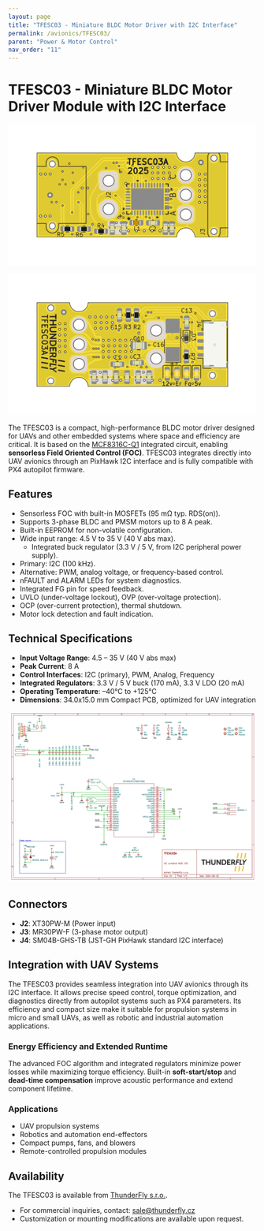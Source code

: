 ```yaml
---
layout: page
title: "TFESC03 - Miniature BLDC Motor Driver with I2C Interface"
permalink: /avionics/TFESC03/
parent: "Power & Motor Control"
nav_order: "11"
---
```


# TFESC03 - Miniature BLDC Motor Driver Module with I2C Interface

![TFESC03 - BLDC Motor Driver PCB top side](TFESC03-top.png)

![TFESC03 - BLDC Motor Driver PCB bottom side](TFESC03-bottom.png)


The TFESC03 is a compact, high-performance BLDC motor driver designed for UAVs and other embedded systems where space and efficiency are critical. It is based on the [MCF8316C-Q1](https://www.ti.com/product/MCF8316C-Q1) integrated circuit, enabling **sensorless Field Oriented Control (FOC)**. TFESC03 integrates directly into UAV avionics through an PixHawk I2C interface and is fully compatible with PX4 autopilot firmware.

## Features

  * Sensorless FOC with built-in MOSFETs (95 mΩ typ. RDS(on)).
  * Supports 3-phase BLDC and PMSM motors up to 8 A peak.
  * Built-in EEPROM for non-volatile configuration.
  * Wide input range: 4.5 V to 35 V (40 V abs max).
    * Integrated buck regulator (3.3 V / 5 V, from I2C peripheral power supply).
  * Primary: I2C (100 kHz).
  * Alternative: PWM, analog voltage, or frequency-based control.
  * nFAULT and ALARM LEDs for system diagnostics.
  * Integrated FG pin for speed feedback.
  * UVLO (under-voltage lockout), OVP (over-voltage protection).
  * OCP (over-current protection), thermal shutdown.
  * Motor lock detection and fault indication.

## Technical Specifications

* **Input Voltage Range**: 4.5 – 35 V (40 V abs max)
* **Peak Current**: 8 A
* **Control Interfaces**: I2C (primary), PWM, Analog, Frequency
* **Integrated Regulators**: 3.3 V / 5 V buck (170 mA), 3.3 V LDO (20 mA)
* **Operating Temperature**: –40°C to +125°C
* **Dimensions**: 34.0x15.0 mm Compact PCB, optimized for UAV integration

![TFESC03 - BLDC Motor Driver schematics](TFESC03-schematic.png)

## Connectors

* **J2**: XT30PW-M (Power input)
* **J3**: MR30PW-F (3-phase motor output)
* **J4**: SM04B-GHS-TB (JST-GH PixHawk standard I2C interface)

## Integration with UAV Systems

The TFESC03 provides seamless integration into UAV avionics through its I2C interface. It allows precise speed control, torque optimization, and diagnostics directly from autopilot systems such as PX4 parameters. Its efficiency and compact size make it suitable for propulsion systems in micro and small UAVs, as well as robotic and industrial automation applications.

### Energy Efficiency and Extended Runtime

The advanced FOC algorithm and integrated regulators minimize power losses while maximizing torque efficiency. Built-in **soft-start/stop** and **dead-time compensation** improve acoustic performance and extend component lifetime.

### Applications

* UAV propulsion systems
* Robotics and automation end-effectors
* Compact pumps, fans, and blowers
* Remote-controlled propulsion modules

## Availability

The TFESC03 is available from [ThunderFly s.r.o.](https://www.thunderfly.cz/).

* For commercial inquiries, contact: [sale@thunderfly.cz](mailto:sale@thunderfly.cz)
* Customization or mounting modifications are available upon request.

